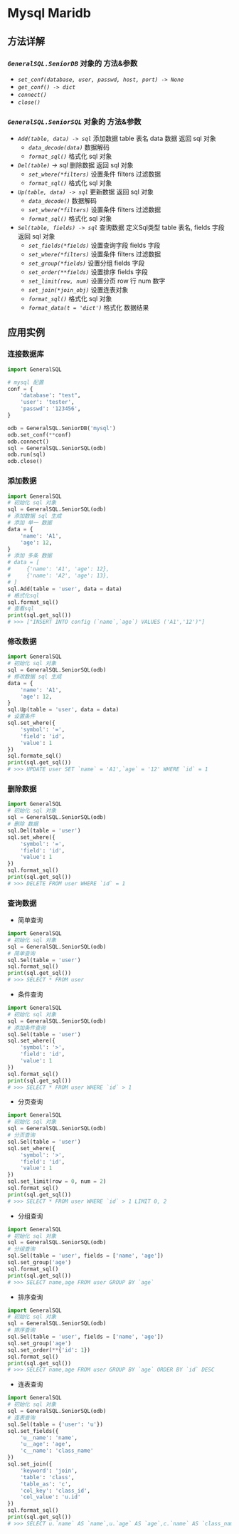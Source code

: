 # Mysql Maridb

## 方法详解

### *`GeneralSQL.SeniorDB`* 对象的 方法&参数

- *`set_conf(database, user, passwd, host, port) -> None`*
- *`get_conf() -> dict`*
- *`connect()`*
- *`close()`*

### *`GeneralSQL.SeniorSQL`* 对象的 方法&参数

- *`Add(table, data) -> sql`* 添加数据 table 表名 data 数据 返回 sql 对象
  - *`data_decode(data)`* 数据解码
  - *`format_sql()`* 格式化 sql 对象
- *`Del(table)` -> sql* 删除数据 返回 sql 对象
  - *`set_where(*filters)`* 设置条件 filters 过滤数据
  - *`format_sql()`* 格式化 sql 对象
- *`Up(table, data) -> sql`* 更新数据 返回 sql 对象
  - *`data_decode()`* 数据解码
  - *`set_where(*filters)`* 设置条件 filters 过滤数据
  - *`format_sql()`* 格式化 sql 对象
- *`Sel(table, fields) -> sql`* 查询数据 定义Sql类型 table 表名, fields 字段 返回 sql 对象
  - *`set_fields(*fields)`* 设置查询字段 fields 字段
  - *`set_where(*filters)`* 设置条件 filters 过滤数据
  - *`set_group(*fields)`* 设置分组 fields 字段
  - *`set_order(**fields)`* 设置排序 fields 字段
  - *`set_limit(row, num)`* 设置分页 row 行 num 数字
  - *`set_join(*join_obj)`* 设置连表对象
  - *`format_sql()`* 格式化 sql 对象
  - *`format_data(t = 'dict')`* 格式化 数据结果

## 应用实例

### 连接数据库

```python
import GeneralSQL

# mysql 配置
conf = {
    'database': "test",
    'user': 'tester',
    'passwd': '123456',
}

odb = GeneralSQL.SeniorDB('mysql')
odb.set_conf(**conf)
odb.connect()
sql = GeneralSQL.SeniorSQL(odb)
odb.run(sql)
odb.close()
```

### 添加数据

```python
import GeneralSQL
# 初始化 sql 对象
sql = GeneralSQL.SeniorSQL(odb)
# 添加数据 sql 生成
# 添加 单一 数据
data = {
    'name': 'A1',
    'age': 12,
}
# 添加 多条 数据
# data = [
#     {'name': 'A1', 'age': 12},
#     {'name': 'A2', 'age': 13},
# ]
sql.Add(table = 'user', data = data)
# 格式化sql
sql.format_sql()
# 查看sql
print(sql.get_sql())
# >>> ["INSERT INTO config (`name`,`age`) VALUES ('A1','12')"]
```

### 修改数据

```python
import GeneralSQL
# 初始化 sql 对象
sql = GeneralSQL.SeniorSQL(odb)
# 修改数据 sql 生成
data = {
    'name': 'A1',
    'age': 12,
}
sql.Up(table = 'user', data = data)
# 设置条件
sql.set_where({
    'symbol': '=',
    'field': 'id',
    'value': 1
})
sql.formate_sql()
print(sql.get_sql())
# >>> UPDATE user SET `name` = 'A1',`age` = '12' WHERE `id` = 1
```

### 删除数据

```python
import GeneralSQL
# 初始化 sql 对象
sql = GeneralSQL.SeniorSQL(odb)
# 删除 数据
sql.Del(table = 'user')
sql.set_where({
    'symbol': '=',
    'field': 'id',
    'value': 1
})
sql.format_sql()
print(sql.get_sql())
# >>> DELETE FROM user WHERE `id` = 1
```

### 查询数据

- 简单查询

```python
import GeneralSQL
# 初始化 sql 对象
sql = GeneralSQL.SeniorSQL(odb)
# 简单查询
sql.Sel(table = 'user')
sql.format_sql()
print(sql.get_sql())
# >>> SELECT * FROM user
```

- 条件查询

```python
import GeneralSQL
# 初始化 sql 对象
sql = GeneralSQL.SeniorSQL(odb)
# 添加条件查询
sql.Sel(table = 'user')
sql.set_where({
    'symbol': '>',
    'field': 'id',
    'value': 1
})
sql.format_sql()
print(sql.get_sql())
# >>> SELECT * FROM user WHERE `id` > 1
```

- 分页查询

```python
import GeneralSQL
# 初始化 sql 对象
sql = GeneralSQL.SeniorSQL(odb)
# 分页查询
sql.Sel(table = 'user')
sql.set_where({
    'symbol': '>',
    'field': 'id',
    'value': 1
})
sql.set_limit(row = 0, num = 2)
sql.format_sql()
print(sql.get_sql())
# >>> SELECT * FROM user WHERE `id` > 1 LIMIT 0, 2
```

- 分组查询

```python
import GeneralSQL
# 初始化 sql 对象
sql = GeneralSQL.SeniorSQL(odb)
# 分组查询
sql.Sel(table = 'user', fields = ['name', 'age'])
sql.set_group('age')
sql.format_sql()
print(sql.get_sql())
# >>> SELECT name,age FROM user GROUP BY `age`
```

- 排序查询

```python
import GeneralSQL
# 初始化 sql 对象
sql = GeneralSQL.SeniorSQL(odb)
# 排序查询
sql.Sel(table = 'user', fields = ['name', 'age'])
sql.set_group('age')
sql.set_order(**{'id': 1})
sql.format_sql()
print(sql.get_sql())
# >>> SELECT name,age FROM user GROUP BY `age` ORDER BY `id` DESC
```

- 连表查询

```python
import GeneralSQL
# 初始化 sql 对象
sql = GeneralSQL.SeniorSQL(odb)
# 连表查询
sql.Sel(table = {'user': 'u'})
sql.set_fields({
    'u__name': 'name',
    'u__age': 'age',
    'c__name': 'class_name'
})
sql.set_join({
    'keyword': 'join',
    'table': 'class',
    'table_as': 'c',
    'col_key': 'class_id',
    'col_value': 'u.id'
})
sql.format_sql()
print(sql.get_sql())
# >>> SELECT u.`name` AS `name`,u.`age` AS `age`,c.`name` AS `class_name` FROM user u JOIN class c ON c.`class_id` = u.id
```

